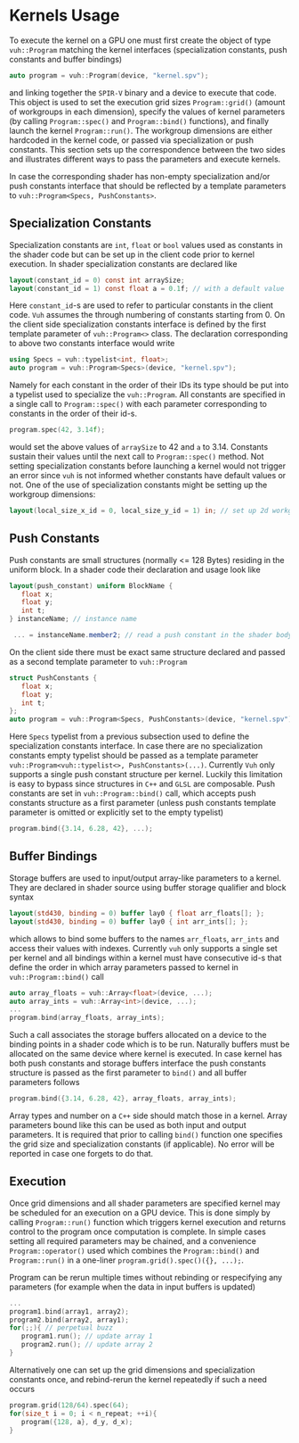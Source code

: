 # Kernels Usage
To execute the kernel on a GPU one must first create the object of type ```vuh::Program``` matching the kernel interfaces (specialization constants, push constants and buffer bindings)
```cpp
auto program = vuh::Program(device, "kernel.spv");
```
and linking together the ```SPIR-V``` binary and a device to execute that code.
This object is used to set the execution grid sizes ```Program::grid()``` (amount of workgroups in each dimension), specify the values of kernel parameters (by calling ```Program::spec()``` and ```Program::bind()``` functions), and finally launch the kernel ```Program::run()```.
The workgroup dimensions are either hardcoded in the kernel code, or passed via specialization or push constants.
This section sets up the correspondence between the two sides and illustrates different ways to pass the parameters and execute kernels.

In case the corresponding shader has non-empty specialization and/or push constants
interface that should be reflected by a template parameters to ```vuh::Program<Specs, PushConstants>```.

## Specialization Constants
Specialization constants are ```int```, ```float``` or ```bool``` values used as constants in the shader code but can be set up in the client code prior to kernel execution.
In shader specialization constants are declared like
```glsl
layout(constant_id = 0) const int arraySize;
layout(constant_id = 1) const float a = 0.1f; // with a default value
```
Here ```constant_id```-s are used to refer to particular constants in the client code. ```Vuh``` assumes the through numbering of constants starting from 0.
On the client side specialization constants interface is defined by the first template parameter of ```vuh::Program<>``` class.
The declaration corresponding to above two constants interface would write
```cpp
using Specs = vuh::typelist<int, float>;
auto program = vuh::Program<Specs>(device, "kernel.spv");
```
Namely for each constant in the order of their IDs its type should be put into a typelist used to specialize the ```vuh::Program```.
All constants are specified in a single call to ```Program::spec()``` with each parameter corresponding to constants in the order of their id-s.
```cpp
program.spec(42, 3.14f);
```
would set the above values of ```arraySize``` to 42 and ```a``` to 3.14.
Constants sustain their values until the next call to ```Program::spec()``` method.
Not setting specialization constants before launching a kernel would not trigger an error since ```vuh``` is not informed whether constants have default values or not.
One of the use of specialization constants might be setting up the workgroup dimensions:
```glsl
layout(local_size_x_id = 0, local_size_y_id = 1) in; // set up 2d workgroup
```

## Push Constants
Push constants are small structures (normally <= 128 Bytes) residing in the uniform block.
In a shader code their declaration and usage look like
```glsl
layout(push_constant) uniform BlockName {
   float x;
   float y;
   int t;
} instanceName; // instance name

 ... = instanceName.member2; // read a push constant in the shader body
```
On the client side there must be exact same structure declared and passed as a second template parameter to ```vuh::Program```
```cpp
struct PushConstants {
   float x;
   float y;
   int t;
};
auto program = vuh::Program<Specs, PushConstants>(device, "kernel.spv");
```
Here ```Specs``` typelist from a previous subsection used to define the specialization constants interface.
In case there are no specialization constants empty typelist should be passed as a template parameter ```vuh::Program<vuh::typelist<>, PushConstants>(...)```.
Currently ```Vuh``` only supports a single push constant structure per kernel.
Luckily this limitation is easy to bypass since structures in ```C++``` and ```GLSL``` are composable.
Push constants are set in ```vuh::Program::bind()``` call, which accepts push constants structure as a first parameter (unless push constants template parameter is omitted or explicitly set to the empty typelist)
```cpp
program.bind({3.14, 6.28, 42}, ...);
```

## Buffer Bindings
Storage buffers are used to input/output array-like parameters to a kernel.
They are declared in shader source using buffer storage qualifier and block syntax
```glsl
layout(std430, binding = 0) buffer lay0 { float arr_floats[]; };
layout(std430, binding = 0) buffer lay0 { int arr_ints[]; };
```
which allows to bind some buffers to the names ```arr_floats```, ```arr_ints``` and access their values with indexes.
Currently ```vuh``` only supports a single set per kernel and all bindings within a kernel must have consecutive id-s that define the order in which array parameters passed to kernel in ```vuh::Program::bind()``` call
```cpp
auto array_floats = vuh::Array<float>(device, ...);
auto array_ints = vuh::Array<int>(device, ...);
...
program.bind(array_floats, array_ints);
```
Such a call associates the storage buffers allocated on a device to the binding points in a shader code which is to be run.
Naturally buffers must be allocated on the same device where kernel is executed.
In case kernel has both push constants and storage buffers interface the push constants structure is passed as the first parameter to ```bind()``` and all buffer parameters follows
```cpp
program.bind({3.14, 6.28, 42}, array_floats, array_ints);
```
Array types and number on a ```C++``` side should match those in a kernel.
Array parameters bound like this can be used as both input and output parameters.
It is required that prior to calling ```bind()``` function one specifies the grid size and specialization constants (if applicable).
No error will be reported in case one forgets to do that.

## Execution
Once grid dimensions and all shader parameters are specified kernel may be scheduled for an execution on a GPU device.
This is done simply by calling ```Program::run()``` function which triggers kernel execution and returns control to the program once computation is complete.
In simple cases setting all required parameters may be chained, and a convenience ```Program::operator()``` used which combines the ```Program::bind()``` and ```Program::run()``` in a one-liner ``` program.grid().spec()({}, ...); ```.

Program can be rerun multiple times without rebinding or respecifying any parameters (for example when the data in input buffers is updated)
```cpp
...
program1.bind(array1, array2);
program2.bind(array2, array1);
for(;;){ // perpetual buzz
   program1.run(); // update array 1
   program2.run(); // update array 2
}
```
Alternatively one can set up the grid dimensions and specialization constants once, and rebind-rerun the kernel repeatedly if such a need occurs
```cpp
program.grid(128/64).spec(64);
for(size_t i = 0; i < n_repeat; ++i){
   program({128, a}, d_y, d_x);
}
```

